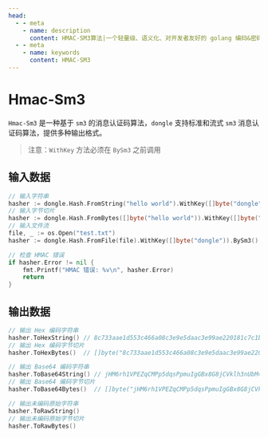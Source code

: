 ```yaml
---
head:
  - - meta
    - name: description
      content: HMAC-SM3算法|一个轻量级、语义化、对开发者友好的 golang 编码&密码库
  - - meta
    - name: keywords
      content: HMAC-SM3
---
```


# Hmac-Sm3

`Hmac-Sm3` 是一种基于 `sm3` 的消息认证码算法，`dongle` 支持标准和流式 `sm3` 消息认证码算法，提供多种输出格式。

> 注意：`WithKey` 方法必须在 `BySm3` 之前调用

## 输入数据

```go
// 输入字符串
hasher := dongle.Hash.FromString("hello world").WithKey([]byte("dongle")).BySm3()
// 输入字节切片
hasher := dongle.Hash.FromBytes([]byte("hello world")).WithKey([]byte("dongle")).BySm3()
// 输入文件流
file, _ := os.Open("test.txt")
hasher := dongle.Hash.FromFile(file).WithKey([]byte("dongle")).BySm3()

// 检查 HMAC 错误
if hasher.Error != nil {
	fmt.Printf("HMAC 错误: %v\n", hasher.Error)
	return
}
```

## 输出数据

```go
// 输出 Hex 编码字符串
hasher.ToHexString() // 8c733aae1d553c466a08c3e9e5daac3e99ae220181c7c1bc8c2564961de751b3
// 输出 Hex 编码字节切片
hasher.ToHexBytes()  // []byte("8c733aae1d553c466a08c3e9e5daac3e99ae220181c7c1bc8c2564961de751b3")

// 输出 Base64 编码字符串
hasher.ToBase64String() // jHM6rh1VPEZqCMPp5dqsPpmuIgGBx8G8jCVklh3nUbM=
// 输出 Base64 编码字节切片
hasher.ToBase64Bytes()  // []byte("jHM6rh1VPEZqCMPp5dqsPpmuIgGBx8G8jCVklh3nUbM=")

// 输出未编码原始字符串
hasher.ToRawString()
// 输出未编码原始字节切片
hasher.ToRawBytes()
```
